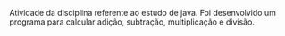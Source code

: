 Atividade da disciplina referente ao estudo de java. Foi desenvolvido um programa para calcular adição, subtração, multiplicação e divisão. 
